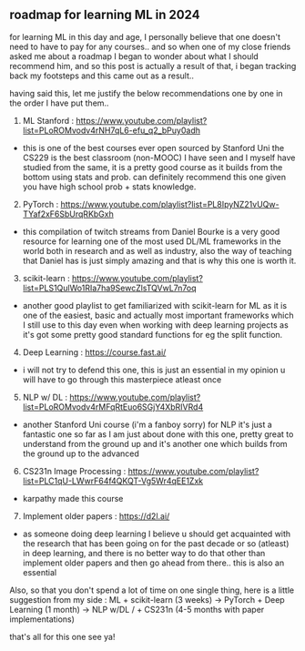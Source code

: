 ## roadmap for learning ML in 2024

for learning ML in this day and age, I personally believe that one doesn't need to have to pay for any courses.. and so when one of my close friends asked me about a roadmap I began to wonder about what I should
recommend him, and so this post is actually a result of that, i began tracking back my footsteps and this came out as a result..

having said this, let me justify the below recommendations one by one in the order I have put them..

1. ML Stanford : https://www.youtube.com/playlist?list=PLoROMvodv4rNH7qL6-efu_q2_bPuy0adh
-  this is one of the best courses ever open sourced by Stanford Uni the CS229 is the best classroom (non-MOOC) I have seen and I myself have studied from the same, it is a pretty good course
   as it builds from the bottom using stats and prob. can definitely recommend this one given you have high school prob + stats knowledge. 

2. PyTorch : https://www.youtube.com/playlist?list=PL8IpyNZ21vUQw-TYaf2xF6SbUrqRKbGxh
-  this compilation of twitch streams from Daniel Bourke is a very good resource for learning one of the most used DL/ML frameworks in the world both in research and as well as industry,
   also the way of teaching that Daniel has is just simply amazing and that is why this one is worth it.

3. scikit-learn : https://www.youtube.com/playlist?list=PLS1QulWo1RIa7ha9SewcZlsTQVwL7n7oq
-  another good playlist to get familiarized with scikit-learn for ML as it is one of the easiest, basic and actually most important frameworks which I still use to this day even when working
   with deep learning projects as it's got some pretty good standard functions for eg the split function.

4. Deep Learning : https://course.fast.ai/
-  i will not try to defend this one, this is just an essential in my opinion u will have to go through this masterpiece atleast once

5. NLP w/ DL : https://www.youtube.com/playlist?list=PLoROMvodv4rMFqRtEuo6SGjY4XbRIVRd4
-  another Stanford Uni course (i'm a fanboy sorry) for NLP it's just a fantastic one so far as I am just about done with this one, pretty great to understand from the ground up and it's
   another one which builds from the ground up to the advanced
   

6. CS231n Image Processing : https://www.youtube.com/playlist?list=PLC1qU-LWwrF64f4QKQT-Vg5Wr4qEE1Zxk
-  karpathy made this course

7. Implement older papers : https://d2l.ai/
-  as someone doing deep learning I believe u should get acquainted with the research that has been going on for the past decade or so (atleast) in deep learning, and there is no better way
   to do that other than implement older papers and then go ahead from there.. this is also an essential 

Also, so that you don't spend a lot of time on one single thing, here is a little suggestion from my side : 
ML + scikit-learn (3 weeks) -> PyTorch + Deep Learning (1 month) -> NLP w/DL / + CS231n (4-5 months with paper implementations)

that's all for this one see ya!
